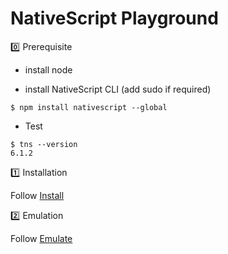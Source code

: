 # NativeScript Playground


:zero: Prerequisite

* install node

* install NativeScript CLI (add sudo if required)

```
$ npm install nativescript --global
 ```
 
 * Test
 
 ```
$ tns --version
6.1.2
 ```

:one: Installation

  Follow [Install](installation)

:two: Emulation

  Follow [Emulate](emulation)




